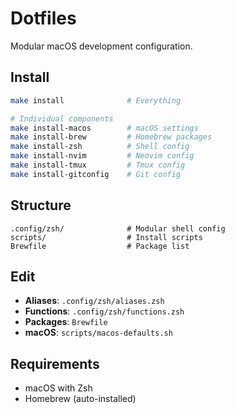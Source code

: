 # Dotfiles

Modular macOS development configuration.

## Install

```bash
make install              # Everything

# Individual components
make install-macos        # macOS settings
make install-brew         # Homebrew packages
make install-zsh          # Shell config
make install-nvim         # Neovim config
make install-tmux         # Tmux config
make install-gitconfig    # Git config
```

## Structure

```
.config/zsh/              # Modular shell config
scripts/                  # Install scripts
Brewfile                  # Package list
```

## Edit

- **Aliases**: `.config/zsh/aliases.zsh`
- **Functions**: `.config/zsh/functions.zsh`
- **Packages**: `Brewfile`
- **macOS**: `scripts/macos-defaults.sh`

## Requirements

- macOS with Zsh
- Homebrew (auto-installed)
